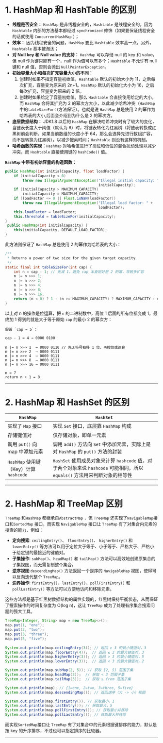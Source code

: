 
# 1. HashMap 和 HashTable 的区别

- **线程是否安全：** `HashMap` 是非线程安全的，`Hashtable` 是线程安全的，因为 `Hashtable` 内部的方法基本都经过 `synchronized` 修饰（如果要保证线程安全的话就使用 `ConcurrentHashMap` ）；
- **效率：** 因为线程安全的问题，`HashMap` 要比 `Hashtable` 效率高一点。另外，`Hashtable` 基本被淘汰；
- **对 Null key 和 Null value 的支持：** `HashMap` 可以存储 null 的 key 和 value，但 null 作为键只能有一个，null 作为值可以有多个；`Hashtable` 不允许有 null 键和 null 值，否则会抛出 `NullPointerException`。
- **初始容量大小和每次扩充容量大小的不同：**
	1. 创建时如果不指定容量初始值，`Hashtable` 默认的初始大小为 11，之后每次扩充，容量变为原来的 2n+1。`HashMap` 默认的初始化大小为 16，之后每次扩充，容量变为原来的 2 倍。
	2. 创建时如果给定了容量初始值，那么 `Hashtable` 会直接使用给定的大小，而 `HashMap` 会将其扩充为 2 的幂次方大小，以此减少哈希冲突（`HashMap` 中的`tableSizeFor()`方法保证）。也就是说 `HashMap` 总是使用 2 的幂作为哈希表的大小,后面会介绍到为什么是 2 的幂次方。
- **底层数据结构：** JDK1.8 以后的 `HashMap` 在解决哈希冲突时有了较大的变化，当链表长度大于阈值（默认为 8）时，将链表转化为红黑树（将链表转换成红黑树前会判断，如果当前数组的长度小于 64，那么会选择先进行数组扩容，而不是转换为红黑树），以减少搜索时间；`Hashtable` 则没有这样的机制。
- **哈希函数的实现**：`HashMap` 对哈希值进行了高位和低位的混合扰动处理以减少冲突，而 `Hashtable` 直接使用键的 `hashCode()` 值。

**`HashMap` 中带有初始容量的构造函数：**

```java
public HashMap(int initialCapacity, float loadFactor) {
	if (initialCapacity < 0)
		throw new IllegalArgumentException("Illegal initial capacity: " +
										   initialCapacity);
	if (initialCapacity > MAXIMUM_CAPACITY)
		initialCapacity = MAXIMUM_CAPACITY;
	if (loadFactor <= 0 || Float.isNaN(loadFactor))
		throw new IllegalArgumentException("Illegal load factor: " +
										   loadFactor);
	this.loadFactor = loadFactor;
	this.threshold = tableSizeFor(initialCapacity);
}
 public HashMap(int initialCapacity) {
	this(initialCapacity, DEFAULT_LOAD_FACTOR);
}
```

此方法则保证了 `HashMap` 总是使用 2 的幂作为哈希表的大小：

```java
/**
 * Returns a power of two size for the given target capacity.
 */
static final int tableSizeFor(int cap) {
    int n = cap - 1; // 先减 1，避免 cap 本身刚好是 2 的幂，导致多扩容
    n |= n >>> 1; 
    n |= n >>> 2;
    n |= n >>> 4;
    n |= n >>> 8;
    n |= n >>> 16;
    return (n < 0) ? 1 : (n >= MAXIMUM_CAPACITY) ? MAXIMUM_CAPACITY : n + 1;
}
```

以上对 n 的操作是位运算，把 `n` 的二进制数中，高位 1 后面的所有位都变成 1，最终加 1 得到的就是大于等于原始 `cap` 的最小 2 的幂次方：

```text
假设 `cap = 5`：

cap - 1 = 4 → 0000 0100

n |= n >>> 1  → 0000 0110 // 先无符号右移 1 位，再按位或运算
n |= n >>> 2  → 0000 0111
n |= n >>> 4  → 0000 0111
n |= n >>> 8  → 0000 0111
n |= n >>> 16 → 0000 0111

n = 7
return n + 1 = 8
```

****
# 2. HashMap 和 HashSet 的区别

| `HashMap`                       | `HashSet`                                                                            |
| ------------------------------- | ------------------------------------------------------------------------------------ |
| 实现了 `Map` 接口                    | 实现 `Set` 接口，底层靠 `HashMap` 构成                                                         |
| 存储键值对                           | 仅存储对象，即单一元素                                                                          |
| 调用 `put()` 向 map 中添加元素          | 调用 `add()` 方法向 `Set` 中添加元素，实际上是对 `HashMap` 的 `put()` 方法的封装                           |
| `HashMap` 使用键（Key）计算 `hashcode` | `HashSet` 使用成员对象来计算 `hashcode` 值，对于两个对象来说 `hashcode` 可能相同，所以 `equals()` 方法用来判断对象的相等性 |

****

# 2. HashMap 和 TreeMap 区别

`TreeMap` 和`HashMap` 都继承自`AbstractMap` ，但 `TreeMap` 还实现了`NavigableMap`接口和`SortedMap` 接口，而实现 `NavigableMap` 接口让 `TreeMap` 有了对集合内元素的搜索的能力，例如：

- **定向搜索**: `ceilingEntry()`、 `floorEntry()`、 `higherEntry()` 和 `lowerEntry()` 等方法可以用于定位大于等于、小于等于、严格大于、严格小于给定键的最接近的键值对。
- **子集操作**: `subMap()`、`headMap()` 和 `tailMap()` 方法可以高效地创建原集合的子集视图，而无需复制整个集合。
- **逆序视图**:`descendingMap()` 方法返回一个逆序的 `NavigableMap` 视图，使得可以反向迭代整个 `TreeMap`。
- **边界操作**: `firstEntry()`、`lastEntry()`、`pollFirstEntry()` 和 `pollLastEntry()` 等方法可以方便地访问和移除元素。

这些方法都是基于红黑树数据结构的属性实现的，红黑树保持平衡状态，从而保证了搜索操作的时间复杂度为 O(log n)，这让 `TreeMap` 成为了处理有序集合搜索问题的强大工具。

```java
TreeMap<Integer, String> map = new TreeMap<>();  
map.put(1, "one");  
map.put(2, "two");  
map.put(3, "three");  
map.put(5, "five");  
  
System.out.println(map.ceilingEntry(3)); // 返回 ≥ 3 的最小键值对，3 
System.out.println(map.floorEntry(4));  // 返回 ≤ 3 的最大键值对，3 
System.out.println(map.higherEntry(3)); // 返回 > 3 的最小键值对，5
System.out.println(map.lowerEntry(3));  // 返回 < 3 的最大键值对，2

System.out.println(map.subMap(2, 5)); // 获取 [2, 5) 范围子集
System.out.println(map.headMap(3));  // 获取 < 3 范围子集
System.out.println(map.tailMap(3));  // 获取 ≥ from 范围子集

System.out.println(map); // {1=one, 2=two, 3=three, 5=five}
System.out.println(map.descendingMap()); // 返回逆序（大 -> 小）视图

System.out.println(map.firstEntry()); // 获取最小，1
System.out.println(map.lastEntry()); // 获取最大，5
System.out.println(map.pollFirstEntry()); // 获取最小并移除
System.out.println(map.pollLastEntry()); // 获取最大并移除
```

而实现`SortedMap`接口让 `TreeMap` 有了对集合中的元素根据键排序的能力，默认是按 key 的升序排序，不过也可以指定排序的比较器。

****
